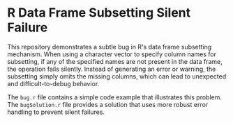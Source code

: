 # R Data Frame Subsetting Silent Failure

This repository demonstrates a subtle bug in R's data frame subsetting mechanism. When using a character vector to specify column names for subsetting, if any of the specified names are not present in the data frame, the operation fails silently.  Instead of generating an error or warning, the subsetting simply omits the missing columns, which can lead to unexpected and difficult-to-debug behavior.

The `bug.r` file contains a simple code example that illustrates this problem. The `bugSolution.r` file provides a solution that uses more robust error handling to prevent silent failures.
